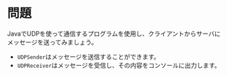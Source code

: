 # 問題
JavaでUDPを使って通信するプログラムを使用し、クライアントからサーバにメッセージを送ってみましょう。
* `UDPSender`はメッセージを送信することができます。
* `UDPReceiver`はメッセージを受信し、その内容をコンソールに出力します。

